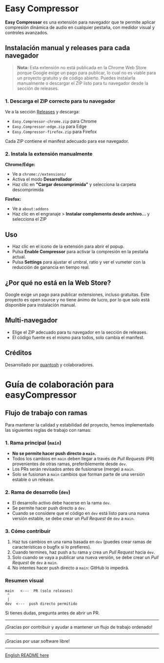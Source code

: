 # Easy Compressor

**Easy Compressor** es una extensión para navegador que te permite aplicar compresión dinámica de audio en cualquier pestaña, con medidor visual y controles avanzados.

## Instalación manual y releases para cada navegador

> **Nota:** Esta extensión no está publicada en la Chrome Web Store porque Google exige un pago para publicar, lo cual no es viable para un proyecto gratuito y de código abierto. Puedes instalarla manualmente o descargar el ZIP listo para tu navegador desde la sección de releases.

### 1. Descarga el ZIP correcto para tu navegador

Ve a la sección [Releases](https://github.com/quantosh/easyCompressor/releases) y descarga:
- `Easy.Compressor-chrome.zip` para Chrome
- `Easy.Compressor-edge.zip` para Edge
- `Easy.Compressor-firefox.zip` para Firefox

Cada ZIP contiene el manifest adecuado para ese navegador.

### 2. Instala la extensión manualmente

**Chrome/Edge:**
- Ve a `chrome://extensions/`
- Activa el modo **Desarrollador**
- Haz clic en **"Cargar descomprimida"** y selecciona la carpeta descomprimida

**Firefox:**
- Ve a `about:addons`
- Haz clic en el engranaje > **Instalar complemento desde archivo...** y selecciona el ZIP

## Uso

- Haz clic en el icono de la extensión para abrir el popup.
- Pulsa **Enable Compressor** para activar la compresión en la pestaña actual.
- Pulsa **Settings** para ajustar el umbral, ratio y ver el vumeter con la reducción de ganancia en tiempo real.

## ¿Por qué no está en la Web Store?

Google exige un pago para publicar extensiones, incluso gratuitas. Este proyecto es open source y no tiene ánimo de lucro, por lo que solo está disponible para instalación manual.

## Multi-navegador

- Elige el ZIP adecuado para tu navegador en la sección de releases.
- El código fuente es el mismo para todos, solo cambia el manifest.

## Créditos

Desarrollado por [quantosh](https://github.com/quantosh) y colaboradores.

# Guía de colaboración para easyCompressor

## Flujo de trabajo con ramas

Para mantener la calidad y estabilidad del proyecto, hemos implementado las siguientes reglas de trabajo con ramas:

### 1. Rama principal (`main`)
- **No se permite hacer push directo a `main`.**
- Todos los cambios en `main` deben llegar a través de _Pull Requests_ (PR) provenientes de otras ramas, preferiblemente desde `dev`.
- Los PRs serán revisados antes de fusionarse (merge) a `main`.
- Solo se fusionan a `main` cambios que forman parte de una versión estable o un release.

### 2. Rama de desarrollo (`dev`)
- El desarrollo activo debe hacerse en la rama `dev`.
- Se permite hacer push directo a `dev`.
- Cuando se considere que el código en `dev` está listo para una nueva versión estable, se debe crear un _Pull Request_ de `dev` a `main`.

### 3. Cómo contribuir

1. Haz tus cambios en una rama basada en `dev` (puedes crear ramas de características o bugfix si lo prefieres).
2. Cuando termines, haz push a tu rama y crea un _Pull Request_ hacia `dev`.
3. Solo cuando se vaya a publicar una nueva versión, se debe crear un _Pull Request_ de `dev` a `main`.
4. No intentes hacer push directo a `main`: GitHub lo impedirá.

### Resumen visual

```
main   <---  PR (solo releases)
 ^
 |
dev  <---  push directo permitido
```

Si tienes dudas, pregunta antes de abrir un PR.

---

¡Gracias por contribuir y ayudar a mantener un flujo de trabajo ordenado!

---

¡Gracias por usar software libre!

---

[English README here](README.en.md)
